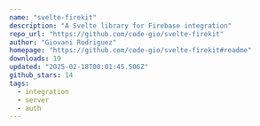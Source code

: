 ```yaml
---
name: "svelte-firekit"
description: "A Svelte library for Firebase integration"
repo_url: "https://github.com/code-gio/svelte-firekit"
author: "Giovani Rodriguez"
homepage: "https://github.com/code-gio/svelte-firekit#readme"
downloads: 19
updated: "2025-02-18T00:01:45.506Z"
github_stars: 14
tags: 
  - integration
  - server
  - auth
---
```

